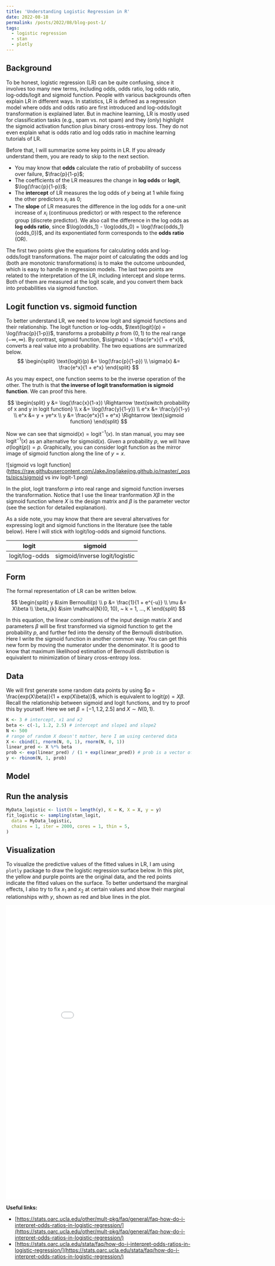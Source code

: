 ```yaml
---
title: 'Understanding Logistic Regression in R'
date: 2022-08-18
permalink: /posts/2022/08/blog-post-1/
tags:
  - logistic regression
  - stan
  - plotly
---
```


## Background

To be honest, logistic regression (LR) can be quite confusing, since it involves too many new terms, including odds, odds ratio, log odds ratio, log-odds/logit and sigmoid function. People with various backgrounds often explain LR in different ways. In statistics, LR is defined as a regression model where odds and odds ratio are first introduced and log-odds/logit transformation is explained later. But in machine learning, LR is mostly used for classification tasks (e.g., spam vs. not spam) and they (only) highlight the sigmoid activation function plus binary cross-entropy loss. They do not even explain what is odds ratio and log odds ratio in machine learning tutorials of LR. 

Before that, I will summarize some key points in LR. If you already understand them, you are ready to skip to the next section.

- You may know that **odds** calculate the ratio of probability of success over failure, $\frac{p}{1-p}$;
- The coefficients of the LR measures the change in **log odds** or **logit**, $\log(\frac{p}{1-p})$;
- The **intercept** of LR measures the log odds of $y$ being at 1 while fixing the other predictors $x_i$ as 0;
- The **slope** of LR measures the difference in the log odds for a one-unit increase of $x_i$ (continuous predictor) or with respect to the reference group (discrete predictor). We also call the difference in the log odds as **log odds ratio**, since $\log(odds_1) - \log(odds_0) = \log(\frac{odds_1}{odds_0})$, and its exponentiated form corresponds to the **odds ratio** (OR).

The first two points give the equations for calculating odds and log-odds/logit transformations. The major point of calculating the odds and log (both are monotonic transformations) is to make the outcome unbounded, which is easy to handle in regression models. The last two points are related to the interpretation of the LR, including intercept and slope terms. Both of them are measured at the logit scale, and you convert them back into probabilities via sigmoid function.

## Logit function vs. sigmoid function

To better understand LR, we need to know logit and sigmoid functions and their relationship. The logit function or log-odds, $\text{logit}(p) = \log(\frac{p}{1-p})$, transforms a probability $p$ from $(0, 1)$ to the real range $(-\infty, \infty)$. By contrast, $\textrm{sigmoid}$ function, $\sigma(x) = \frac{e^x}{1 + e^x}$, converts a real value into a probability. The two equations are summarized below.
$$
\begin{split}
\text{logit}(p) &= \log(\frac{p}{1-p}) \\
\sigma(x) &= \frac{e^x}{1 + e^x}
\end{split}
$$


As you may expect, one function seems to be the inverse operation of the other. The truth is that **the inverse of logit transformation is sigmoid function**. We can proof this here. 


$$
\begin{split}
y &= \log(\frac{x}{1-x}) \Rightarrow \text{switch probability of x and y in logit function} \\
x &= \log(\frac{y}{1-y}) \\
e^x &= \frac{y}{1-y} \\
e^x &= y + ye^x \\
y &= \frac{e^x}{1 + e^x} \Rightarrow \text{sigmoid function}
\end{split}
$$


Now we can see that $\text{sigmoid}(x) = \text{logit}^{-1}(x)$. In stan manual, you may see $\text{logit}^{-1}(x)$ as an alternative for $\text{sigmoid}(x)$. Given a probability $p$, we will have $\sigma(\textrm{logit}(p)) = p$. Graphically, you can consider logit function as the mirror image of $\textrm{sigmoid}$ function along the line of $y = x$.

![sigmoid vs logit function](https://raw.githubusercontent.com/JakeJing/jakejing.github.io/master/_posts/pics/sigmoid vs inv logit-1.png)

In the plot, $\text{logit}$ transform $p$ into real range and $\text{sigmoid}$ function inverses the transformation. Notice that I use the linear tranformation $X\beta$ in the $\text{sigmoid}$ function where $X$ is the design matrix and $\beta$ is the parameter vector (see the section for detailed explanation).

As a side note, you may know that there are several altervatives for expressing logit and sigmoid functions in the literature (see the table below). Here I will stick with logit/log-odds and sigmoid functions.

|     $\text{logit}$      |        $\text{sigmoid}$        |
| :---------------------: | :----------------------------: |
| $\text{logit}$/log-odds | sigmoid/inverse logit/logistic |

## Form

The formal representation of LR can be written below.


$$
\begin{split}
y &\sim Bernoulli(p) \\
p &= \frac{1}{1 + e^{-u}} \\
\mu &= X\beta \\
\beta_{k} &\sim \mathcal{N}(0, 10), ~ k = 1, ..., K
\end{split}
$$


In this equation, the linear combinations of the input design matrix $X$ and parameters $\beta$ will be first transformed via $\text{sigmoid}$ function to get the probability $p$, and further fed into the density of the Bernoulli distribution. Here I write the sigmoid function in another common way. You can get this new form by moving the numerator under the denominator. It is good to know that maximum likelihood estimation of Bernoulli distribution is equivalent to minimization of binary cross-entropy loss.

## Data

We will first generate some random data points by using $p = \frac{exp(X\beta)}{1 + exp(X\beta)}$, which is equivalent to $\textrm{logit}(p) =X\beta$. Recall the relationship between sigmoid and logit functions, and try to proof this by yourself. Here we set $\beta = [-1, 1.2, 2.5]$ and $X \sim N(0, 1)$. 

```R
K <- 3 # intercept, x1 and x2
beta <- c(-1, 1.2, 2.5) # intercept and slope1 and slope2
N <- 500
# range of random X doesn't matter, here I am using centered data
X <- cbind(1, rnorm(N, 0, 1), rnorm(N, 0, 1)) 
linear_pred <- X %*% beta
prob <- exp(linear_pred) / (1 + exp(linear_pred)) # prob is a vector of probs
y <- rbinom(N, 1, prob) 
```

## Model

<script src="https://gist.github.com/JakeJing/8801b02a9ee73de98ff4886f88c1c09f.js"></script>

## Run the analysis

```R
MyData_logistic <- list(N = length(y), K = K, X = X, y = y)
fit_logistic <- sampling(stan_logit,
  data = MyData_logistic,
  chains = 1, iter = 2000, cores = 1, thin = 5, 
)
```

## Visualization

To visualize the predictive values of the fitted values in LR, I am using `plotly` package to draw the logistic regression surface below. In this plot, the yellow and purple points are the original data, and the red points indicate the fitted values on the surface. To better undertsand the marginal effects, I also try to fix $x_1$ and $x_2$ at certain values and show their marginal relationships with $y$, shown as red and blue lines in the plot.

<iframe width="900" height="800" frameborder="0" scrolling="no" src="//plotly.com/~JakeJing/16.embed"></iframe>

**Useful links:**

- [https://stats.oarc.ucla.edu/other/mult-pkg/faq/general/faq-how-do-i-interpret-odds-ratios-in-logistic-regression/](https://stats.oarc.ucla.edu/other/mult-pkg/faq/general/faq-how-do-i-interpret-odds-ratios-in-logistic-regression/)
- [https://stats.oarc.ucla.edu/stata/faq/how-do-i-interpret-odds-ratios-in-logistic-regression/](https://stats.oarc.ucla.edu/stata/faq/how-do-i-interpret-odds-ratios-in-logistic-regression/)

